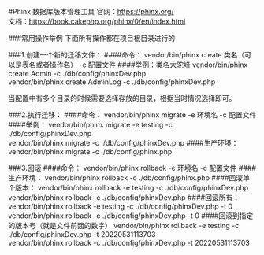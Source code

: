 #Phinx 数据库版本管理工具
官网：https://phinx.org/ <br />
文档：https://book.cakephp.org/phinx/0/en/index.html <br />

###常用操作举例
下面所有操作都在项目根目录进行的

###1.创建一个新的迁移文件：
####命令：
vendor/bin/phinx create 类名（可以是表名或者操作名） -c 配置文件
####举例：类名大驼峰
vendor/bin/phinx create Admin -c ./db/config/phinxDev.php <br />
vendor/bin/phinx create AdminLog -c ./db/config/phinxDev.php <br />

当配置中有多个目录的时候需要选择存放的目录，根据当时情况选择即可。


###2.执行迁移：
####命令：
vendor/bin/phinx migrate -e 环境名 -c 配置文件
####举例：
vendor/bin/phinx migrate -e testing -c ./db/config/phinxDev.php <br />
vendor/bin/phinx migrate -c ./db/config/phinxDev.php
####生产环境：
vendor/bin/phinx migrate -c ./db/config/phinx.php

###3.回滚
####命令：
vendor/bin/phinx rollback -e 环境名 -c 配置文件
####生产环境：
vendor/bin/phinx rollback -c ./db/config/phinx.php
####回滚单个版本：
vendor/bin/phinx rollback -e testing -c ./db/config/phinxDev.php <br />
vendor/bin/phinx rollback -c ./db/config/phinxDev.php
####回滚所有：
vendor/bin/phinx rollback -e testing -c ./db/config/phinxDev.php -t 0 <br />
vendor/bin/phinx rollback -c ./db/config/phinxDev.php -t 0
####回滚到指定的版本号（就是文件前面的数字）
vendor/bin/phinx rollback -e testing -c ./db/config/phinxDev.php -t 20220531113703 <br />
vendor/bin/phinx rollback -c ./db/config/phinxDev.php -t 20220531113703

